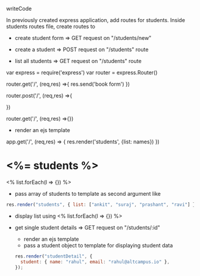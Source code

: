 writeCode

In previously created express application, add routes for students.
Inside students routes file, create routes to

- create student form => GET request on "/students/new"

- create a student => POST request on "/students" route

- list all students => GET request on "/students" route


var express = require('express')
var router = express.Router()


router.get('/', (req,res) =>{
    res.send('book form')
})

router.post('/', (req,res) =>{
    
})

router.get('/', (req,res) =>{})

    
  - render an ejs template

app.get('/', (req,res) => {
res.render('students', {list: names}) })

<h1><%= students %></h1>
<% list.forEach(l => {}) %>
  
  - pass array of students to template as second argument like

  ```js
  res.render("students", { list: ["ankit", "suraj", "prashant", "ravi"] });
  ```

  - display list using <% list.forEach(l => {}) %>

- get single student details => GET request on "/students/:id"
  - render an ejs template
  - pass a student object to template for displaying student data
  ```js
  res.render("studentDetail", {
    student: { name: "rahul", email: "rahul@altcampus.io" },
  });
  ```
